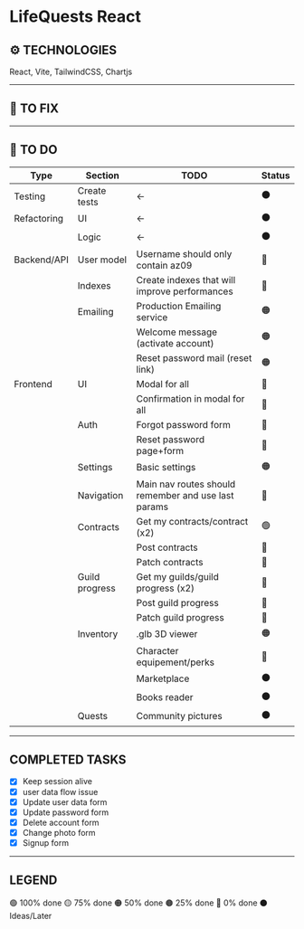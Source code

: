 # LifeQuests React

## ⚙️ TECHNOLOGIES
React, Vite, TailwindCSS, Chartjs

___

## 🔧 TO FIX


___

## 🔳 TO DO
| Type        | Section        | TODO                                                | Status |
| ----------- | -------------- | --------------------------------------------------- | ------ |
| Testing     | Create tests   | ←                                                   | ⚫     |
| Refactoring | UI             | ←                                                   | ⚫     |
|             | Logic          | ←                                                   | ⚫     |
| Backend/API | User model     | Username should only contain az09                   | 🔴     |
|             | Indexes        | Create indexes that will improve performances       | 🔴     |
|             | Emailing       | Production Emailing service                         | 🟠     |
|             |                | Welcome message (activate account)                  | 🟠     |
|             |                | Reset password mail (reset link)                    | 🟠     |
| Frontend    | UI             | Modal for all                                       | 🔴     |
|             |                | Confirmation in modal for all                       | 🔴     |
|             | Auth           | Forgot password form                                | 🔴     |
|             |                | Reset password page+form                            | 🔴     |
|             | Settings       | Basic settings                                      | 🟠     |
|             | Navigation     | Main nav routes should remember and use last params | 🔴     |
|             | Contracts      | Get my contracts/contract (x2)                      | 🟢     |
|             |                | Post contracts                                      | 🔴     |
|             |                | Patch contracts                                     | 🔴     |
|             | Guild progress | Get my guilds/guild progress (x2)                   | 🔴     |
|             |                | Post guild progress                                 | 🔴     |
|             |                | Patch guild progress                                | 🔴     |
|             | Inventory      | .glb 3D viewer                                      | 🟠     |
|             |                | Character equipement/perks                          | 🔴     |
|             |                | Marketplace                                         | ⚫     |
|             |                | Books reader                                        | ⚫     |
|             | Quests         | Community pictures                                  | ⚫     |

___

## COMPLETED TASKS
- [x] Keep session alive
- [x] user data flow issue
- [x] Update user data form
- [x] Update password form
- [x] Delete account form
- [x] Change photo form
- [x] Signup form

___

## LEGEND
🟢 100% done
🟡 75% done
🟠 50% done
🟤 25% done
🔴 0% done
⚫ Ideas/Later